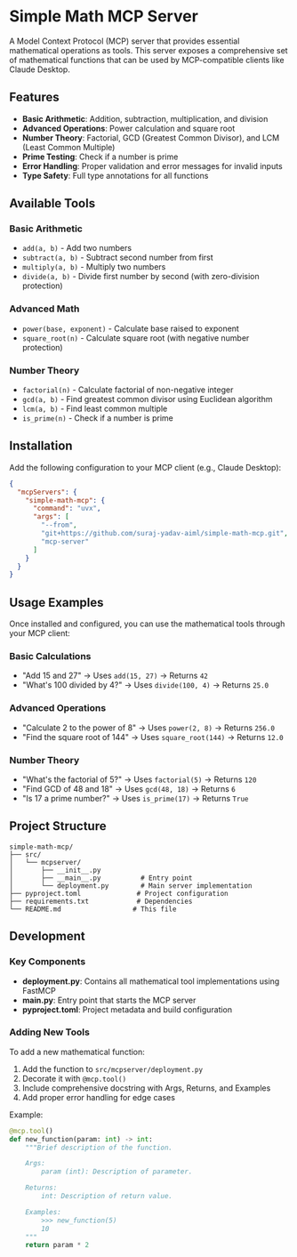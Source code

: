 # Simple Math MCP Server

A Model Context Protocol (MCP) server that provides essential mathematical operations as tools. This server exposes a comprehensive set of mathematical functions that can be used by MCP-compatible clients like Claude Desktop.

## Features

- **Basic Arithmetic**: Addition, subtraction, multiplication, and division
- **Advanced Operations**: Power calculation and square root
- **Number Theory**: Factorial, GCD (Greatest Common Divisor), and LCM (Least Common Multiple)
- **Prime Testing**: Check if a number is prime
- **Error Handling**: Proper validation and error messages for invalid inputs
- **Type Safety**: Full type annotations for all functions

## Available Tools

### Basic Arithmetic
- `add(a, b)` - Add two numbers
- `subtract(a, b)` - Subtract second number from first
- `multiply(a, b)` - Multiply two numbers
- `divide(a, b)` - Divide first number by second (with zero-division protection)

### Advanced Math
- `power(base, exponent)` - Calculate base raised to exponent
- `square_root(n)` - Calculate square root (with negative number protection)

### Number Theory
- `factorial(n)` - Calculate factorial of non-negative integer
- `gcd(a, b)` - Find greatest common divisor using Euclidean algorithm
- `lcm(a, b)` - Find least common multiple
- `is_prime(n)` - Check if a number is prime

## Installation

Add the following configuration to your MCP client (e.g., Claude Desktop):

```json
{
  "mcpServers": {
    "simple-math-mcp": {
      "command": "uvx",
      "args": [
        "--from",
        "git+https://github.com/suraj-yadav-aiml/simple-math-mcp.git",
        "mcp-server"
      ]
    }
  }
}
```

## Usage Examples

Once installed and configured, you can use the mathematical tools through your MCP client:

### Basic Calculations
- "Add 15 and 27" → Uses `add(15, 27)` → Returns `42`
- "What's 100 divided by 4?" → Uses `divide(100, 4)` → Returns `25.0`

### Advanced Operations
- "Calculate 2 to the power of 8" → Uses `power(2, 8)` → Returns `256.0`
- "Find the square root of 144" → Uses `square_root(144)` → Returns `12.0`

### Number Theory
- "What's the factorial of 5?" → Uses `factorial(5)` → Returns `120`
- "Find GCD of 48 and 18" → Uses `gcd(48, 18)` → Returns `6`
- "Is 17 a prime number?" → Uses `is_prime(17)` → Returns `True`

## Project Structure

```
simple-math-mcp/
├── src/
│   └── mcpserver/
│       ├── __init__.py
│       ├── __main__.py          # Entry point
│       └── deployment.py        # Main server implementation
├── pyproject.toml              # Project configuration
├── requirements.txt            # Dependencies
└── README.md                  # This file
```

## Development


### Key Components

- **deployment.py**: Contains all mathematical tool implementations using FastMCP
- **__main__.py**: Entry point that starts the MCP server
- **pyproject.toml**: Project metadata and build configuration

### Adding New Tools

To add a new mathematical function:

1. Add the function to `src/mcpserver/deployment.py`
2. Decorate it with `@mcp.tool()`
3. Include comprehensive docstring with Args, Returns, and Examples
4. Add proper error handling for edge cases

Example:
```python
@mcp.tool()
def new_function(param: int) -> int:
    """Brief description of the function.

    Args:
        param (int): Description of parameter.

    Returns:
        int: Description of return value.

    Examples:
        >>> new_function(5)
        10
    """
    return param * 2
```

